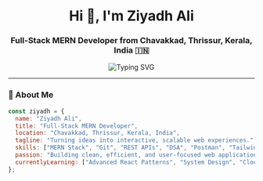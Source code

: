 <h1 align="center">Hi 👋, I'm Ziyadh Ali</h1>
<h3 align="center">Full-Stack MERN Developer from Chavakkad, Thrissur, Kerala, India 🇮🇳</h3>

<p align="center">
  <img src="https://readme-typing-svg.herokuapp.com?color=00FFFF&center=true&vCenter=true&lines=Full+Stack+MERN+Developer;Passionate+about+Building+Scalable+Web+Apps;Lifelong+Learner+%26+Open+Source+Contributor" alt="Typing SVG">
</p>

---

### 💫 About Me
```js
const ziyadh = {
  name: "Ziyadh Ali",
  title: "Full-Stack MERN Developer",
  location: "Chavakkad, Thrissur, Kerala, India",
  tagline: "Turning ideas into interactive, scalable web experiences.",
  skills: ["MERN Stack", "Git", "REST APIs", "DSA", "Postman", "Tailwind CSS"],
  passion: "Building clean, efficient, and user-focused web applications.",
  currentlyLearning: ["Advanced React Patterns", "System Design", "Cloud Deployment"]
};
